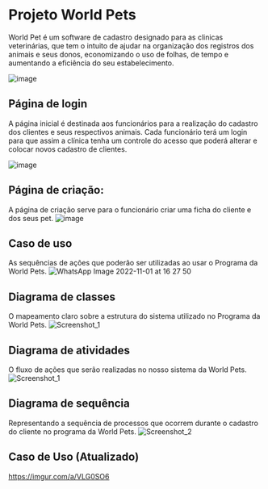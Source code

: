 # Projeto World Pets 
World Pet é um software de cadastro designado para as clinicas veterinárias, que tem o intuito de ajudar na organização dos registros dos animais e seus donos, economizando o uso de folhas, de tempo e aumentando a eficiência do seu estabelecimento.

 ![image](https://user-images.githubusercontent.com/103151921/188516887-c8079370-2ba5-4160-8f22-0945681ec087.png)
## Página de login
A página inicial é destinada aos funcionários para a realização do cadastro dos clientes e seus respectivos animais. Cada funcionário terá um login para que assim a clínica tenha um controle do acesso que poderá alterar e colocar novos cadastro de clientes.

![image](https://i.imgur.com/qm3J1i5.png)
## Página de criação:
A página de criação serve para o funcionário criar uma ficha do cliente e dos seus pet.
![image](https://i.imgur.com/nW3yGoK.png)

## Caso de uso
As sequências de ações que poderão ser utilizadas ao usar o Programa da World Pets.
![WhatsApp Image 2022-11-01 at 16 27 50](https://user-images.githubusercontent.com/103151921/199352937-3fe2745f-feb2-4df7-9e2d-b1b54bf6824d.jpeg)

## Diagrama de classes
O mapeamento claro sobre a estrutura do sistema utilizado no Programa da World Pets.
![Screenshot_1](https://user-images.githubusercontent.com/103151921/200385758-fb4742a1-9122-44fb-9c92-be013ec4efbc.png)

## Diagrama de atividades
O fluxo de ações que serão realizadas no nosso sistema da World Pets.
![Screenshot_1](https://user-images.githubusercontent.com/103151921/201767492-69da72d0-94d3-4c11-acdc-f7e0d9c42c69.png)

## Diagrama de sequência
Representando a sequência de processos que ocorrem durante o cadastro do cliente no programa da World Pets.
![Screenshot_2](https://user-images.githubusercontent.com/103151921/202818715-b19395db-1ed1-457a-a51c-dbb8fe1801d0.png)

## Caso de Uso (Atualizado)
https://imgur.com/a/VLG0SO6
